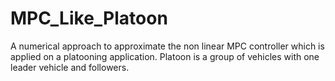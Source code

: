 # MPC_Like_Platoon

A numerical approach to approximate the non linear MPC controller which is applied on a platooning application.  Platoon is a group of vehicles with one leader vehicle and followers.
